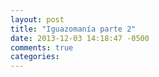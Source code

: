 ```yaml
---
layout: post
title: "Iguazomanía parte 2"
date: 2013-12-03 14:18:47 -0500
comments: true
categories: 
---
```

